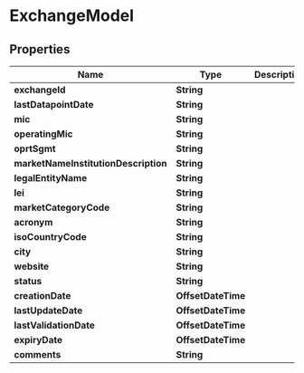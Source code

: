 

# ExchangeModel


## Properties

Name | Type | Description | Notes
------------ | ------------- | ------------- | -------------
**exchangeId** | **String** |  |  [optional]
**lastDatapointDate** | **String** |  |  [optional]
**mic** | **String** |  |  [optional]
**operatingMic** | **String** |  |  [optional]
**oprtSgmt** | **String** |  |  [optional]
**marketNameInstitutionDescription** | **String** |  |  [optional]
**legalEntityName** | **String** |  |  [optional]
**lei** | **String** |  |  [optional]
**marketCategoryCode** | **String** |  |  [optional]
**acronym** | **String** |  |  [optional]
**isoCountryCode** | **String** |  |  [optional]
**city** | **String** |  |  [optional]
**website** | **String** |  |  [optional]
**status** | **String** |  |  [optional]
**creationDate** | **OffsetDateTime** |  |  [optional]
**lastUpdateDate** | **OffsetDateTime** |  |  [optional]
**lastValidationDate** | **OffsetDateTime** |  |  [optional]
**expiryDate** | **OffsetDateTime** |  |  [optional]
**comments** | **String** |  |  [optional]



